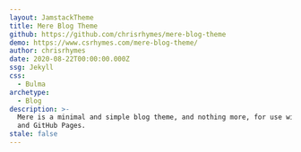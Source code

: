 ```yaml
---
layout: JamstackTheme
title: Mere Blog Theme
github: https://github.com/chrisrhymes/mere-blog-theme
demo: https://www.csrhymes.com/mere-blog-theme/
author: chrisrhymes
date: 2020-08-22T00:00:00.000Z
ssg: Jekyll
css:
  - Bulma
archetype:
  - Blog
description: >-
  Mere is a minimal and simple blog theme, and nothing more, for use with Jekyll
  and GitHub Pages.
stale: false
---
```

